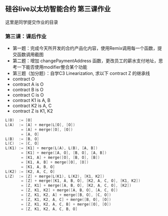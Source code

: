 ## 硅谷live以太坊智能合约 第三课作业
这里是同学提交作业的目录

### 第三课：课后作业
- 第一题：完成今天所开发的合约产品化内容，使用Remix调用每一个函数，提交函数调用截图
- 第二题：增加 changePaymentAddress 函数，更改员工的薪水支付地址，思考一下能否使用modifier整合某个功能
- 第三题（加分题）：自学C3 Linearization, 求以下 contract Z 的继承线
- contract O
- contract A is O
- contract B is O
- contract C is O
- contract K1 is A, B
- contract K2 is A, C
- contract Z is K1, K2
```C
L(O)  := [O]
L(A)  := [A] + merge(L[O], [O])
       = [A] + merge([O], [O])
       = [A, O]
L(B)  := [B, O]
L(C)  := [C, O]
L(K1) := [K1] + merge(L(A), L(B), [A, B])
       = [K1] + merge([A, O], [B, O], [A, B])
       = [K1, A] + merge([O], [B, O], [B])
       = [K1, A, B] + merge([O], [O]) 
       = [K1, A, B, O]
L(K2) := [K2, A, C, O]
L(Z)  := [Z] + merge(L(K1), L(K2), [K1, K2])
       = [Z] + merge([K1, A, B, O], [K2, A, C, O], [K1, K2])
       = [Z, K1] + merge([A, B, O], [K2, A, C, O], [K2])
       = [Z, K1, K2] + merge([A, B, O], [A, C, O])
       = [Z, K1, K2, A] + merge([B, O], [C, O])
       = [Z, K1, K2, A, C] + merge([B, O], [O])
       = [Z, K1, K2, A, C, B] + merge([O], [O])
       = [Z, K1, K2, A, C, B, O]
```

